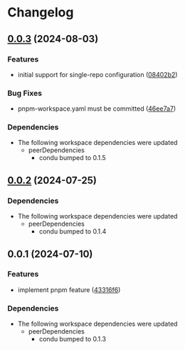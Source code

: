 # Changelog

## [0.0.3](https://github.com/niieani/condu/compare/@condu-feature/pnpm@0.0.2...@condu-feature/pnpm@0.0.3) (2024-08-03)


### Features

* initial support for single-repo configuration ([08402b2](https://github.com/niieani/condu/commit/08402b263ca671c05a0d3085a4801baa172910d0))


### Bug Fixes

* pnpm-workspace.yaml must be committed ([46ee7a7](https://github.com/niieani/condu/commit/46ee7a780e0c72c93bfc430f8ad6ca56a6a7cc31))


### Dependencies

* The following workspace dependencies were updated
  * peerDependencies
    * condu bumped to 0.1.5

## [0.0.2](https://github.com/niieani/toolchain/compare/@condu-feature/pnpm@0.0.1...@condu-feature/pnpm@0.0.2) (2024-07-25)


### Dependencies

* The following workspace dependencies were updated
  * peerDependencies
    * condu bumped to 0.1.4

## 0.0.1 (2024-07-10)


### Features

* implement pnpm feature ([43316f6](https://github.com/niieani/toolchain/commit/43316f6ceb27777b2d8d4a31df2a5e107e98e289))


### Dependencies

* The following workspace dependencies were updated
  * peerDependencies
    * condu bumped to 0.1.3
